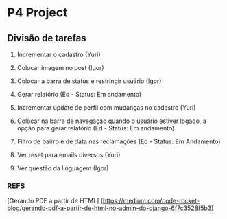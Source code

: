 # P4 Project

## Divisão de tarefas

1. Incrementar o cadastro (Yuri)

2. Colocar imagem no post (Igor)

3. Colocar a barra de status e restringir usuário (Igor)

4. Gerar relatório (Ed - Status: Em andamento)

5. Incrementar update de perfil com mudanças no cadastro (Yuri)

6. Colocar na barra de navegação quando o usuário estiver logado, a opção para gerar relatório (Ed - Status: Em andamento)

7. Filtro de bairro e de data nas reclamações (Ed - Status: Em Andamento)

8. Ver reset para emails diversos (Yuri)

9. Ver questão da linguagem (Igor)

### REFS

[Gerando PDF a partir de HTML] (https://medium.com/code-rocket-blog/gerando-pdf-a-partir-de-html-no-admin-do-django-6f7c3528f5b3)
